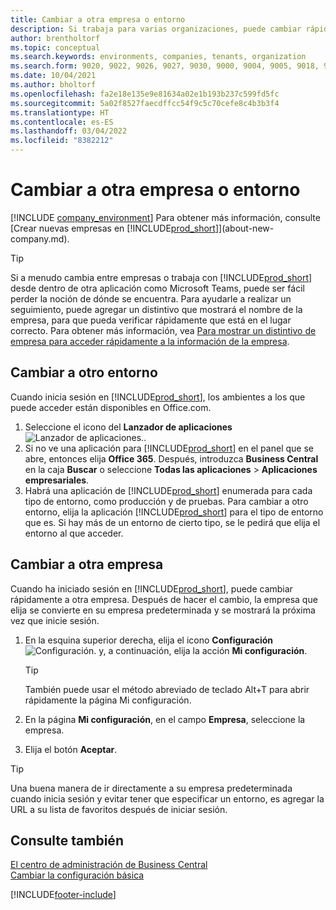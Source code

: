 ```yaml
---
title: Cambiar a otra empresa o entorno
description: Si trabaja para varias organizaciones, puede cambiar rápidamente entre entornos y empresas.
author: brentholtorf
ms.topic: conceptual
ms.search.keywords: environments, companies, tenants, organization
ms.search.form: 9020, 9022, 9026, 9027, 9030, 9000, 9004, 9005, 9018, 9006, 9007, 9010, 9016, 9017
ms.date: 10/04/2021
ms.author: bholtorf
ms.openlocfilehash: fa2e18e135e9e81634a02e1b193b237c599fd5fc
ms.sourcegitcommit: 5a02f8527faecdffcc54f9c5c70cefe8c4b3b3f4
ms.translationtype: HT
ms.contentlocale: es-ES
ms.lasthandoff: 03/04/2022
ms.locfileid: "8382212"
---
```

# <a name="switching-to-another-company-or-environment"></a>Cambiar a otra empresa o entorno

[!INCLUDE [company_environment](includes/company_environment.md)] Para obtener más información, consulte [Crear nuevas empresas en [!INCLUDE[prod_short](includes/prod_short.md)]](about-new-company.md).  

> [!TIP]
> Si a menudo cambia entre empresas o trabaja con [!INCLUDE[prod_short](includes/prod_short.md)] desde dentro de otra aplicación como Microsoft Teams, puede ser fácil perder la noción de dónde se encuentra. Para ayudarle a realizar un seguimiento, puede agregar un distintivo que mostrará el nombre de la empresa, para que pueda verificar rápidamente que está en el lugar correcto. Para obtener más información, vea [Para mostrar un distintivo de empresa para acceder rápidamente a la información de la empresa](ui-change-basic-settings.md#badge).

## <a name="switch-to-another-environment"></a>Cambiar a otro entorno

Cuando inicia sesión en [!INCLUDE[prod_short](includes/prod_short.md)], los ambientes a los que puede acceder están disponibles en Office.com. 

1. Seleccione el icono del **Lanzador de aplicaciones** ![Lanzador de aplicaciones.](media/app-launcher-icon.png "El lanzador de aplicaciones proporciona acceso a más funciones").
2. Si no ve una aplicación para [!INCLUDE[prod_short](includes/prod_short.md)] en el panel que se abre, entonces elija **Office 365**. Después, introduzca **Business Central** en la caja **Buscar** o seleccione **Todas las aplicaciones** > **Aplicaciones empresariales**.   
3. Habrá una aplicación de [!INCLUDE[prod_short](includes/prod_short.md)] enumerada para cada tipo de entorno, como producción y de pruebas. Para cambiar a otro entorno, elija la aplicación [!INCLUDE[prod_short](includes/prod_short.md)] para el tipo de entorno que es. Si hay más de un entorno de cierto tipo, se le pedirá que elija el entorno al que acceder.

<!--
The following image shows tiles for accessing production and sandbox environments on the Dynamics 365 Home page.

:::image type="content" source="media/app-picker-environments.png" alt-text="The Dynamics 365 Home page showing production and sandbox environments.":::
-->
## <a name="switch-to-another-company"></a>Cambiar a otra empresa

Cuando ha iniciado sesión en [!INCLUDE[prod_short](includes/prod_short.md)], puede cambiar rápidamente a otra empresa. Después de hacer el cambio, la empresa que elija se convierte en su empresa predeterminada y se mostrará la próxima vez que inicie sesión.

1. En la esquina superior derecha, elija el icono **Configuración** ![Configuración.](media/ui-experience/settings_icon_small.png "Icono de configuración para el área de trabajo") y, a continuación, elija la acción **Mi configuración**.

    > [!TIP]
    > También puede usar el método abreviado de teclado Alt+T para abrir rápidamente la página Mi configuración.

2. En la página **Mi configuración**, en el campo **Empresa**, seleccione la empresa.  
3. Elija el botón **Aceptar**.

> [!TIP]
> Una buena manera de ir directamente a su empresa predeterminada cuando inicia sesión y evitar tener que especificar un entorno, es agregar la URL a su lista de favoritos después de iniciar sesión.

## <a name="see-also"></a>Consulte también

[El centro de administración de Business Central](/dynamics365/business-central/dev-itpro/administration/tenant-admin-center)  
[Cambiar la configuración básica](ui-change-basic-settings.md)  


[!INCLUDE[footer-include](includes/footer-banner.md)]